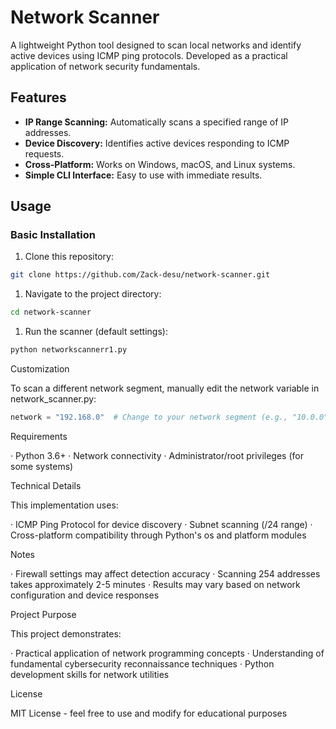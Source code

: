 # Network Scanner 

A lightweight Python tool designed to scan local networks and identify active devices using ICMP ping protocols. Developed as a practical application of network security fundamentals.

## Features
- **IP Range Scanning:** Automatically scans a specified range of IP addresses.
- **Device Discovery:** Identifies active devices responding to ICMP requests.
- **Cross-Platform:** Works on Windows, macOS, and Linux systems.
- **Simple CLI Interface:** Easy to use with immediate results.

##  Usage

### Basic Installation
1. Clone this repository:
```bash
git clone https://github.com/Zack-desu/network-scanner.git
```

1. Navigate to the project directory:

```bash
cd network-scanner
```

1. Run the scanner (default settings):

```bash
python networkscannerr1.py
```

Customization

To scan a different network segment, manually edit the network variable in network_scanner.py:

```python
network = "192.168.0"  # Change to your network segment (e.g., "10.0.0")
```

  Requirements

· Python 3.6+
· Network connectivity
· Administrator/root privileges (for some systems)

  Technical Details

This implementation uses:

· ICMP Ping Protocol for device discovery
· Subnet scanning (/24 range)
· Cross-platform compatibility through Python's os and platform modules

  Notes

·   Firewall settings may affect detection accuracy
·   Scanning 254 addresses takes approximately 2-5 minutes
· Results may vary based on network configuration and device responses

  Project Purpose

This project demonstrates:

· Practical application of network programming concepts
· Understanding of fundamental cybersecurity reconnaissance techniques
· Python development skills for network utilities

  License

MIT License - feel free to use and modify for educational purposes
